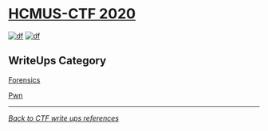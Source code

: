 # [HCMUS-CTF 2020](https://ctf.hcmus.edu.vn/)
[![df](https://img.shields.io/badge/hcmus%20ctf-2020-brightgreen.svg)](https://img.shields.io/badge/hcmus%20ctf-2020-brightgreen.svg)
[![df](https://img.shields.io/badge/B3T4-shark-brightgreen.svg)](https://img.shields.io/badge/B3T4-shark-brightgreen.svg)

## WriteUps Category

[Forensics](forensics/README.md)

[Pwn](pwn/README.md)

---
*[Back to CTF write ups references](../README.md)*

